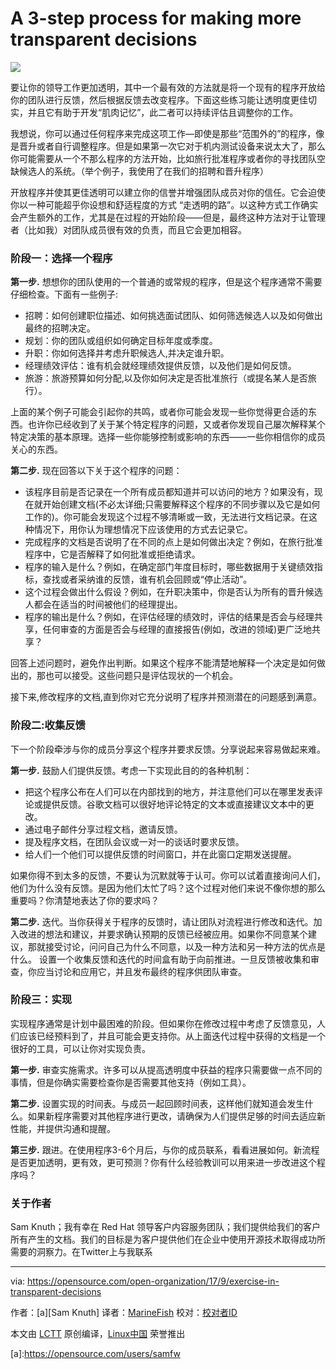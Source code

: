 A 3-step process for making more transparent decisions
 ======
 ![](https://opensource.com/sites/default/files/styles/image-full-size/public/lead-images/GOV_Transparency_A.png?itok=2r47nFJB)

 要让你的领导工作更加透明，其中一个最有效的方法就是将一个现有的程序开放给你的团队进行反馈，然后根据反馈去改变程序。下面这些练习能让透明度更佳切实，并且它有助于开发“肌肉记忆”，此二者可以持续评估且调整你的工作。

 我想说，你可以通过任何程序来完成这项工作—即使是那些“范围外的”的程序，像是晋升或者自行调整程序。但是如果第一次它对于机内测试设备来说太大了，那么你可能需要从一个不那么程序的方法开始，比如旅行批准程序或者你的寻找团队空缺候选人的系统。（举个例子，我使用了在我们的招聘和晋升程序）

 开放程序并使其更佳透明可以建立你的信誉并增强团队成员对你的信任。它会迫使你以一种可能超乎你设想和舒适程度的方式 “走透明的路”。以这种方式工作确实会产生额外的工作，尤其是在过程的开始阶段——但是，最终这种方法对于让管理者（比如我）对团队成员很有效的负责，而且它会更加相容。

 ### 阶段一：选择一个程序

 **第一步.** 想想你的团队使用的一个普通的或常规的程序，但是这个程序通常不需要仔细检查。下面有一些例子:

   * 招聘：如何创建职位描述、如何挑选面试团队、如何筛选候选人以及如何做出最终的招聘决定。
   * 规划：你的团队或组织如何确定目标年度或季度。
   * 升职：你如何选择并考虑升职候选人,并决定谁升职。
   * 经理绩效评估：谁有机会就经理绩效提供反馈，以及他们是如何反馈。
   * 旅游：旅游预算如何分配,以及你如何决定是否批准旅行（或提名某人是否旅行）。



 上面的某个例子可能会引起你的共鸣，或者你可能会发现一些你觉得更合适的东西。也许你已经收到了关于某个特定程序的问题，又或者你发现自己屡次解释某个特定决策的基本原理。选择一些你能够控制或影响的东西——一些你相信你的成员关心的东西。

 **第二步.** 现在回答以下关于这个程序的问题：

   * 该程序目前是否记录在一个所有成员都知道并可以访问的地方？如果没有，现在就开始创建文档(不必太详细;只需要解释这个程序的不同步骤以及它是如何工作的)。你可能会发现这个过程不够清晰或一致，无法进行文档记录。在这种情况下，用你认为理想情况下应该使用的方式去记录它。
   * 完成程序的文档是否说明了在不同的点上是如何做出决定？例如，在旅行批准程序中，它是否解释了如何批准或拒绝请求。
   * 程序的输入是什么？例如，在确定部门年度目标时，哪些数据用于关键绩效指标，查找或者采纳谁的反馈，谁有机会回顾或“停止活动”。
   * 这个过程会做出什么假设？例如，在升职决策中，你是否认为所有的晋升候选人都会在适当的时间被他们的经理提出。
   * 程序的输出是什么？例如，在评估经理的绩效时，评估的结果是否会与经理共享，任何审查的方面是否会与经理的直接报告(例如，改进的领域)更广泛地共享？



 回答上述问题时，避免作出判断。如果这个程序不能清楚地解释一个决定是如何做出的，那也可以接受。这些问题只是评估现状的一个机会。

 接下来,修改程序的文档,直到你对它充分说明了程序并预测潜在的问题感到满意。

 ### 阶段二:收集反馈

 下一个阶段牵涉与你的成员分享这个程序并要求反馈。分享说起来容易做起来难。

 **第一步.** 鼓励人们提供反馈。考虑一下实现此目的的各种机制：

   * 把这个程序公布在人们可以在内部找到的地方，并注意他们可以在哪里发表评论或提供反馈。谷歌文档可以很好地评论特定的文本或直接建议文本中的更改。
   * 通过电子邮件分享过程文档，邀请反馈。
   * 提及程序文档，在团队会议或一对一的谈话时要求反馈。
   * 给人们一个他们可以提供反馈的时间窗口，并在此窗口定期发送提醒。



 如果你得不到太多的反馈，不要认为沉默就等于认可。你可以试着直接询问人们，他们为什么没有反馈。是因为他们太忙了吗？这个过程对他们来说不像你想的那么重要吗？你清楚地表达了你的要求吗？

 **第二步.** 迭代。当你获得关于程序的反馈时，请让团队对流程进行修改和迭代。加入改进的想法和建议，并要求确认预期的反馈已经被应用。如果你不同意某个建议，那就接受讨论，问问自己为什么不同意，以及一种方法和另一种方法的优点是什么。
 设置一个收集反馈和迭代的时间盒有助于向前推进。一旦反馈被收集和审查，你应当讨论和应用它，并且发布最终的程序供团队审查。

 ### 阶段三：实现

 实现程序通常是计划中最困难的阶段。但如果你在修改过程中考虑了反馈意见，人们应该已经预料到了，并且可能会更支持你。从上面迭代过程中获得的文档是一个很好的工具，可以让你对实现负责。

 **第一步.** 审查实施需求。许多可以从提高透明度中获益的程序只需要做一点不同的事情，但是你确实需要检查你是否需要其他支持（例如工具）。

 **第二步.** 设置实现的时间表。与成员一起回顾时间表，这样他们就知道会发生什么。如果新程序需要对其他程序进行更改，请确保为人们提供足够的时间去适应新性能，并提供沟通和提醒。

 **第三步.** 跟进。在使用程序3-6个月后，与你的成员联系，看看进展如何。新流程是否更加透明，更有效，更可预测？你有什么经验教训可以用来进一步改进这个程序吗？

 ### 关于作者
 Sam Knuth；我有幸在 Red Hat 领导客户内容服务团队；我们提供给我们的客户所有产生的文档。我们的目标是为客户提供他们在企业中使用开源技术取得成功所需要的洞察力。在Twitter上与我联系

 --------------------------------------------------------------------------------

 via: https://opensource.com/open-organization/17/9/exercise-in-transparent-decisions

 作者：[a][Sam Knuth]
 译者：[MarineFish](https://github.com/MarineFish)
 校对：[校对者ID](https://github.com/校对者ID)

 本文由 [LCTT](https://github.com/LCTT/TranslateProject) 原创编译，[Linux中国](https://linux.cn/) 荣誉推出

 [a]:https://opensource.com/users/samfw<!doctype html>
 <html>
 <head>
 <meta charset="UTF-8">
 <title>Untitled Document</title>
 </head>

 <body>
 </body>
 </html>
